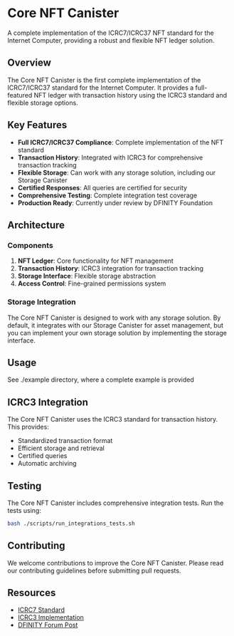 # Core NFT Canister

A complete implementation of the ICRC7/ICRC37 NFT standard for the Internet Computer, providing a robust and flexible NFT ledger solution.

## Overview

The Core NFT Canister is the first complete implementation of the ICRC7/ICRC37 standard for the Internet Computer. It provides a full-featured NFT ledger with transaction history using the ICRC3 standard and flexible storage options.

## Key Features

- **Full ICRC7/ICRC37 Compliance**: Complete implementation of the NFT standard
- **Transaction History**: Integrated with ICRC3 for comprehensive transaction tracking
- **Flexible Storage**: Can work with any storage solution, including our Storage Canister
- **Certified Responses**: All queries are certified for security
- **Comprehensive Testing**: Complete integration test coverage
- **Production Ready**: Currently under review by DFINITY Foundation

## Architecture

### Components

1. **NFT Ledger**: Core functionality for NFT management
2. **Transaction History**: ICRC3 integration for transaction tracking
3. **Storage Interface**: Flexible storage abstraction
4. **Access Control**: Fine-grained permissions system

### Storage Integration

The Core NFT Canister is designed to work with any storage solution. By default, it integrates with our Storage Canister for asset management, but you can implement your own storage solution by implementing the storage interface.

## Usage

See ./example directory, where a complete example is provided

## ICRC3 Integration

The Core NFT Canister uses the ICRC3 standard for transaction history. This provides:

- Standardized transaction format
- Efficient storage and retrieval
- Certified queries
- Automatic archiving

## Testing

The Core NFT Canister includes comprehensive integration tests. Run the tests using:

```bash
bash ./scripts/run_integrations_tests.sh
```

## Contributing

We welcome contributions to improve the Core NFT Canister. Please read our contributing guidelines before submitting pull requests.

## Resources

- [ICRC7 Standard](https://github.com/dfinity/ICRC-7)
- [ICRC3 Implementation](https://github.com/BitySA/dfinity-rust-libraries/tree/master/src/icrc3)
- [DFINITY Forum Post](https://forum.dfinity.org/t/introducing-bity-ic-icrc3-a-complete-icrc3-implementation-for-internet-computer-developers/44520) 